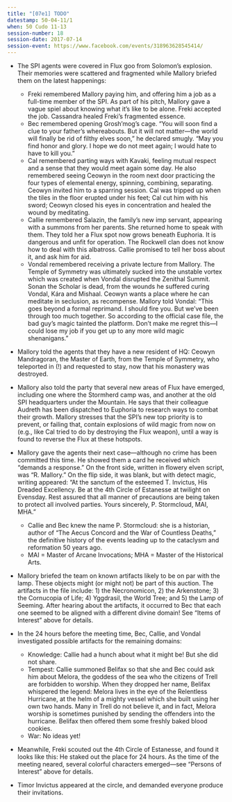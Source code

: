 ```yaml
---
title: "[07e1] TODO"
datestamp: 50-04-11/1
when: 50 Cudo 11-13
session-number: 18
session-date: 2017-07-14
session-event: https://www.facebook.com/events/318963628545414/
---
```


* The SPI agents were covered in Flux goo from Solomon’s explosion. Their memories were scattered and fragmented while Mallory briefed them on the latest happenings:
  * Freki remembered Mallory paying him, and offering him a job as a full-time member of the SPI. As part of his pitch, Mallory gave a vague spiel about knowing what it’s like to be alone. Freki accepted the job. Cassandra healed Freki’s fragmented essence.
  * Bec remembered opening Grosh’mog’s cage. “You will soon find a clue to your father’s whereabouts. But it will not matter—the world will finally be rid of filthy elves soon,” he declared smugly. “May you find honor and glory. I hope we do not meet again; I would hate to have to kill you.”
  * Cal remembered parting ways with Kavaki, feeling mutual respect and a sense that they would meet again some day. He also remembered seeing Ceowyn in the room next door practicing the four types of elemental energy, spinning, combining, separating. Ceowyn invited him to a sparring session. Cal was tripped up when the tiles in the floor erupted under his feet; Cal cut him with his sword; Ceowyn closed his eyes in concentration and healed the wound by meditating.
  * Callie remembered Salazin, the family’s new imp servant, appearing with a summons from her parents. She returned home to speak with them. They told her a Flux spot now grows beneath Euphoria. It is dangerous and unfit for operation. The Rockwell clan does not know how to deal with this albatross. Callie promised to tell her boss about it, and ask him for aid.
  * Vondal remembered receiving a private lecture from Mallory. The Temple of Symmetry was ultimately sucked into the unstable vortex which was created when Vondal disrupted the Zenithal Summit. Sonan the Scholar is dead, from the wounds he suffered curing Vondal, Kára and Mishaal. Ceowyn wants a place where he can meditate in seclusion, as recompense. Mallory told Vondal: “This goes beyond a formal reprimand. I should fire you. But we’ve been through too much together. So according to the official case file, the bad guy’s magic tainted the platform. Don’t make me regret this—I could lose my job if you get up to any more wild magic shenanigans.”

* Mallory told the agents that they have a new resident of HQ: Ceowyn Mandragoran, the Master of Earth, from the Temple of Symmetry, who teleported in (!) and requested to stay, now that his monastery was destroyed.

* Mallory also told the party that several new areas of Flux have emerged, including one where the Stormherd camp was, and another at the old SPI headquarters under the Mountain. He says that their colleague Audreth has been dispatched to Euphoria to research ways to combat their growth. Mallory stresses that the SPI’s new top priority is to prevent, or failing that, contain explosions of wild magic from now on (e.g., like Cal tried to do by destroying the Flux weapon), until a way is found to reverse the Flux at these hotspots.
* Mallory gave the agents their next case—although no crime has been committed this time. He showed them a card he received which “demands a response.” On the front side, written in flowery elven script, was “R. Mallory.” On the flip side, it was blank, but with detect magic, writing appeared: “At the sanctum of the esteemed T. Invictus, His Dreaded Excellency. Be at the 4th Circle of Estanesse at twilight on Evensday. Rest assured that all manner of precautions are being taken to protect all involved parties. Yours sincerely, P. Stormcloud, MAI, MHA.”
  * Callie and Bec knew the name P. Stormcloud: she is a historian, author of “The Aecus Concord and the War of Countless Deaths,” the definitive history of the events leading up to the cataclysm and reformation 50 years ago.
  * MAI = Master of Arcane Invocations; MHA = Master of the Historical Arts.

* Mallory briefed the team on known artifacts likely to be on par with the lamp. These objects might (or might not) be part of this auction. The artifacts in the file include: 1) the Necronomicon, 2) the Arkenstone; 3) the Cornucopia of Life; 4) Yggdrasil, the World Tree; and 5) the Lamp of Seeming. After hearing about the artifacts, it occurred to Bec that each one seemed to be aligned with a different divine domain! See “Items of Interest” above for details.

* In the 24 hours before the meeting time, Bec, Callie, and Vondal investigated possible artifacts for the remaining domains:
  * Knowledge: Callie had a hunch about what it might be! But she did not share.
  * Tempest: Callie summoned Belifax so that she and Bec could ask him about Melora, the goddess of the sea who the citizens of Trell are forbidden to worship. When they dropped her name, Belifax whispered the legend: Melora lives in the eye of the Relentless Hurricane, at the helm of a mighty vessel which she built using her own two hands. Many in Trell do not believe it, and in fact, Melora worship is sometimes punished by sending the offenders into the hurricane. Belifax then offered them some freshly baked blood cookies.
  * War: No ideas yet!
* Meanwhile, Freki scouted out the 4th Circle of Estanesse, and found it looks like this: He staked out the place for 24 hours. As the time of the meeting neared, several colorful characters emerged—see “Persons of Interest” above for details.
* Timor Invictus appeared at the circle, and demanded everyone produce their invitations.
